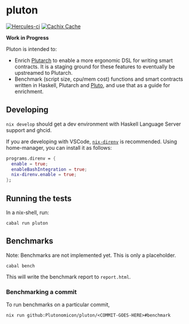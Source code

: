 # pluton

[![Hercules-ci][Herc badge]][Herc link]
[![Cachix Cache][Cachix badge]][Cachix link]

[Herc badge]: https://img.shields.io/badge/ci--by--hercules-green.svg
[Herc link]: https://hercules-ci.com/github/Plutonomicon/pluton
[Cachix badge]: https://img.shields.io/badge/cachix-public--plutonomicon-blue.svg
[Cachix link]: https://public-plutonomicon.cachix.org 

**Work in Progress**

Pluton is intended to:

- Enrich [Plutarch](https://github.com/Plutonomicon/plutarch) to enable a more ergonomic DSL for writing smart contracts. It is a staging ground for these features to eventually be upstreamed to Plutarch. 
- Benchmark (script size, cpu/mem cost) functions and smart contracts written in Haskell, Plutarch and [Pluto](https://github.com/Plutonomicon/pluto), and use that as a guide for enrichment.

## Developing

`nix develop` should get a dev environment with Haskell Language Server support and ghcid.

If you are developing with VSCode, [`nix-direnv`](https://github.com/nix-community/nix-direnv) is recommended. Using home-manager, you can install it as follows:

```nix
programs.direnv = {
  enable = true;
  enableBashIntegration = true;
  nix-direnv.enable = true;
};
```

## Running the tests

In a nix-shell, run:

```
cabal run pluton
```

## Benchmarks

Note: Benchmarks are not implemented yet. This is only a placeholder.

```
cabal bench
```

This will write the benchmark report to `report.html`.

### Benchmarking a commit

To run benchmarks on a particular commit,

```
nix run github:Plutonomicon/pluton/<COMMIT-GOES-HERE>#benchmark
```
